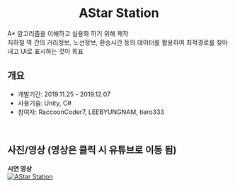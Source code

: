 <div align="center">
<h1>AStar Station</h1>
</div>

<div align="left">
A* 알고리즘을 이해하고 실용화 하기 위해 제작</br>
지하철 역 간의 거리정보, 노선정보, 환승시간 등의 데이터를 활용하여 최적경로를 찾아내고 UI로 표시하는 것이 목표</br>
</div>

## 개요
- 개발기간: 2019.11.25 - 2019.12.07
- 사용기술: Unity, C#
- 참여자: RaccoonCoder7, LEEBYUNGNAM, tiero333

</br>

## 사진/영상 (영상은 클릭 시 유튜브로 이동 됨)
<b>시연 영상</b></br>
[![AStar Station](http://img.youtube.com/vi/xuZh7UtKR0U/0.jpg)](https://youtu.be/xuZh7UtKR0U)
